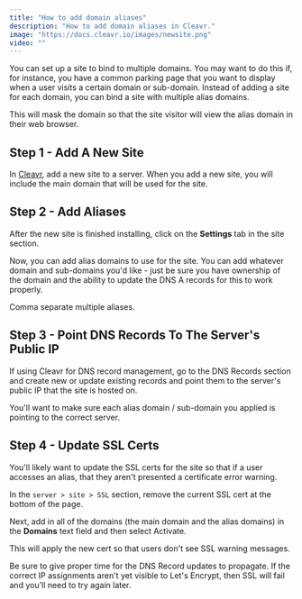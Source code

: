 ```yaml
---
title: "How to add domain aliases"
description: "How to add domain aliases in Cleavr."
image: "https://docs.cleavr.io/images/newsite.png"
video: ""
---
```


You can set up a site to bind to multiple domains. You may want to do this if, for instance, you have a common parking page that you want to display
when a user visits a certain domain or sub-domain. Instead of adding a site for each domain, you can bind a site with multiple alias
domains.

<base-info>
This will mask the domain so that the site visitor will view the alias domain in their web browser.
</base-info>

## Step 1 - Add A New Site

In [Cleavr](https://cleavr.io), add a new site to a server. When you add a new site, you will include the main domain that will be used for the site.

## Step 2 - Add Aliases

After the new site is finished installing, click on the **Settings** tab in the site section.

Now, you can add alias domains to use for the site. You can add whatever domain and sub-domains you'd like - just be sure you have ownership
of the domain and the ability to update the DNS A records for this to work properly.

<base-info>
Comma separate multiple aliases. 
</base-info>

## Step 3 - Point DNS Records To The Server's Public IP

If using Cleavr for DNS record management, go to the DNS Records section and create new or update existing records and point them to the server's public IP that the site
is hosted on.

You'll want to make sure each alias domain / sub-domain you applied is pointing to the correct server.

## Step 4 - Update SSL Certs

You'll likely want to update the SSL certs for the site so that if a user accesses an alias, that they aren't presented a certificate error warning.

In the `server > site > SSL` section, remove the current SSL cert at the bottom of the page.

Next, add in all of the domains (the main domain and the alias domains) in the **Domains** text field and then select Activate.

This will apply the new cert so that users don't see SSL warning messages.

<base-alert>
Be sure to give proper time for the DNS Record updates to propagate. If the correct IP assignments aren't yet visible to Let's Encrypt, then 
SSL will fail and you'll need to try again later.
</base-alert>
